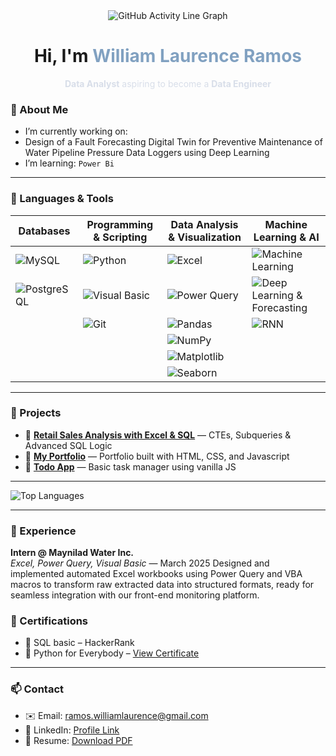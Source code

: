 <div align="center">

<img src="https://github-readme-activity-graph.vercel.app/graph?username=yam-ghub&theme=github-dark&area=true&hide_border=true&custom_title=Contribution+Graph&line=90ee90&point=ffa07a&color=9feaf9" alt="GitHub Activity Line Graph" />

</div>

<h1 align="center"> Hi, I'm <span style="color:#81A1C1;">William Laurence Ramos</span></h1>

<p align="center" style="color:#D8DEE9;">
  <strong>Data Analyst</strong> aspiring to become a <strong>Data Engineer</strong>
</p>


### 🧠 About Me

-  I’m currently working on:
  - Design of a Fault Forecasting Digital Twin for Preventive Maintenance of Water Pipeline Pressure Data Loggers using Deep Learning
-  I’m learning: `Power Bi`

---

### 🔧 Languages & Tools
|  Databases          |  Programming & Scripting      | Data Analysis & Visualization                                  | Machine Learning & AI                                       |
|-----------------------|--------------------------------|------------------------------------------------------------------|---------------------------------------------------------------|
| ![MySQL](https://img.shields.io/badge/MySQL-4479A1?style=for-the-badge&logo=mysql&logoColor=white) | ![Python](https://img.shields.io/badge/Python-3776AB?style=for-the-badge&logo=python&logoColor=white) | ![Excel](https://img.shields.io/badge/Microsoft_Excel-217346?style=for-the-badge&logo=microsoft-excel&logoColor=white) | ![Machine Learning](https://img.shields.io/badge/Machine_Learning-4B6BFB?style=for-the-badge&logo=tensorflow&logoColor=white) |
| ![PostgreSQL](https://img.shields.io/badge/PostgreSQL-316192?style=for-the-badge&logo=postgresql&logoColor=white) | ![Visual Basic](https://img.shields.io/badge/Visual_Basic-5C2D91?style=for-the-badge&logo=visual-basic&logoColor=white) | ![Power Query](https://img.shields.io/badge/Power_Query-F2C811?style=for-the-badge&logo=microsoft-power-bi&logoColor=black) | ![Deep Learning & Forecasting](https://img.shields.io/badge/Deep_Learning-FF6F61?style=for-the-badge&logo=neuralink&logoColor=white)                 |
|                       | ![Git](https://img.shields.io/badge/Git-F05032?style=for-the-badge&logo=git&logoColor=white)  | ![Pandas](https://img.shields.io/badge/Pandas-150458?style=for-the-badge&logo=pandas&logoColor=white) | ![RNN](https://img.shields.io/badge/RNN-4B6BFB?style=for-the-badge&logo=tensorflow&logoColor=white)                                 |
|                       |                                | ![NumPy](https://img.shields.io/badge/NumPy-013243?style=for-the-badge&logo=python&logoColor=white) |                    |
|                       |                                | ![Matplotlib](https://img.shields.io/badge/Matplotlib-F7761E?style=for-the-badge&logo=matplotlib&logoColor=white)                  |                                                               |
|                       |                                | ![Seaborn](https://img.shields.io/badge/Seaborn-0A3661?style=for-the-badge&logo=seaborn&logoColor=white)                          |                                                               |


---

### 📁 Projects

- 🔹 [**Retail Sales Analysis with Excel & SQL**](https://github.com/Yam-ghub/SalesAnalysisSQL.git) — CTEs, Subqueries & Advanced SQL Logic
- 🔹 [**My Portfolio**](https://github.com/Yam-ghub/Yam-ghub.github.io.git) — Portfolio built with HTML, CSS, and Javascript
- 🔹 [**Todo App**](https://github.com/yourusername/todo-app) — Basic task manager using vanilla JS

---
  <img src="https://github-readme-stats.vercel.app/api/top-langs/?username=yam-ghub&layout=compact&theme=dracula" alt="Top Languages" />

---

### 🧳 Experience

**Intern @ Maynilad Water Inc.**  
*Excel, Power Query, Visual Basic* — March 2025
Designed and implemented automated Excel workbooks using Power Query and VBA macros to transform raw extracted data into structured formats, ready for seamless integration with our front-end monitoring platform.


### 📜 Certifications

- 🥇 SQL basic – HackerRank
- 🐍 Python for Everybody – [View Certificate](https://example.com/python)
---

### 📫 Contact

- ✉️ Email: ramos.williamlaurence@gmail.com 
- 💼 LinkedIn: [Profile Link](https://www.linkedin.com/in/yamramos/)
- 📄 Resume: [Download PDF](https://drive.google.com/file/d/1j1d05B0B-pR4-hYUExb9yLLRaNoJCE4O/view?usp=sharing)
